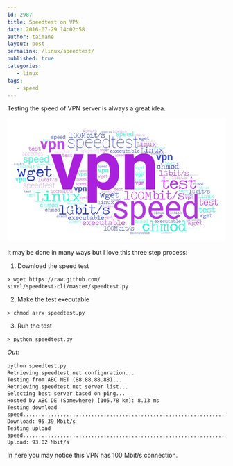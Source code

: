 ```yaml
---
id: 2987
title: Speedtest on VPN
date: 2016-07-29 14:02:58
author: taimane
layout: post
permalink: /linux/speedtest/
published: true
categories:
   - linux
tags:
   - speed
---
```

Testing the speed of VPN server is always a great idea.

![str](/wp-content/uploads/2020/11/vpn-speed-test.jpg)

It may be done in many ways but I love this three step process: 

1. Download the speed test 
```
> wget https://raw.github.com/
sivel/speedtest-cli/master/speedtest.py
```

2. Make the test executable
```
> chmod a+rx speedtest.py
```
3. Run the test
```
> python speedtest.py
```

*Out:*

```
python speedtest.py
Retrieving speedtest.net configuration...
Testing from ABC NET (88.88.88.88)...
Retrieving speedtest.net server list...
Selecting best server based on ping...
Hosted by ABC DE (Somewhere) [105.78 km]: 8.13 ms
Testing download speed................................................................................
Download: 95.39 Mbit/s
Testing upload speed................................................................................................
Upload: 93.02 Mbit/s
```
In here you may notice this VPN has 100 Mbit/s connection.
